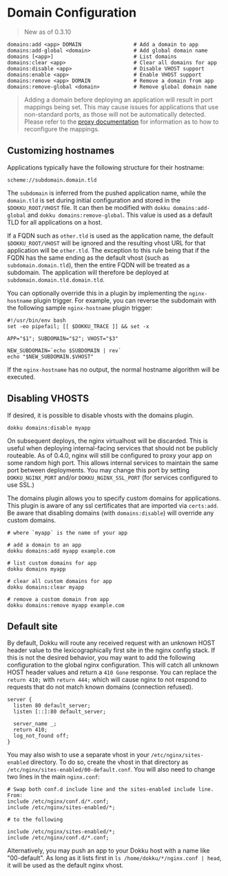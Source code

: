 # Domain Configuration

> New as of 0.3.10

```
domains:add <app> DOMAIN                 # Add a domain to app
domains:add-global <domain>              # Add global domain name
domains [<app>]                          # List domains
domains:clear <app>                      # Clear all domains for app
domains:disable <app>                    # Disable VHOST support
domains:enable <app>                     # Enable VHOST support
domains:remove <app> DOMAIN              # Remove a domain from app
domains:remove-global <domain>           # Remove global domain name
```

> Adding a domain before deploying an application will result in port mappings being set. This may cause issues for applications that use non-standard ports, as those will not be automatically detected. Please refer to the [proxy documentation](/dokku/advanced-usage/proxy-management/) for information as to how to reconfigure the mappings.

## Customizing hostnames

Applications typically have the following structure for their hostname:

```
scheme://subdomain.domain.tld
```

The `subdomain` is inferred from the pushed application name, while the `domain.tld` is set during initial configuration and stored in the `$DOKKU_ROOT/VHOST` file. It can then be modified with `dokku domains:add-global` and `dokku domains:remove-global`. This value is used as a default TLD for all applications on a host.

If a FQDN such as `other.tld` is used as the application name, the default `$DOKKU_ROOT/VHOST` will be ignored and the resulting vhost URL for that application will be `other.tld`. The exception to this rule being that if the FQDN has the same ending as the default vhost (such as `subdomain.domain.tld`), then the entire FQDN will be treated as a subdomain. The application will therefore be deployed at `subdomain.domain.tld.domain.tld`.

You can optionally override this in a plugin by implementing the `nginx-hostname` plugin trigger. For example, you can reverse the subdomain with the following sample `nginx-hostname` plugin trigger:

```shell
#!/usr/bin/env bash
set -eo pipefail; [[ $DOKKU_TRACE ]] && set -x

APP="$1"; SUBDOMAIN="$2"; VHOST="$3"

NEW_SUBDOMAIN=`echo $SUBDOMAIN | rev`
echo "$NEW_SUBDOMAIN.$VHOST"
```

If the `nginx-hostname` has no output, the normal hostname algorithm will be executed.

## Disabling VHOSTS

If desired, it is possible to disable vhosts with the domains plugin.

```shell
dokku domains:disable myapp
```

On subsequent deploys, the nginx virtualhost will be discarded. This is useful when deploying internal-facing services that should not be publicly routeable. As of 0.4.0, nginx will still be configured to proxy your app on some random high port. This allows internal services to maintain the same port between deployments. You may change this port by setting `DOKKU_NGINX_PORT` and/or `DOKKU_NGINX_SSL_PORT` (for services configured to use SSL.)


The domains plugin allows you to specify custom domains for applications. This plugin is aware of any ssl certificates that are imported via `certs:add`. Be aware that disabling domains (with `domains:disable`) will override any custom domains.

```shell
# where `myapp` is the name of your app

# add a domain to an app
dokku domains:add myapp example.com

# list custom domains for app
dokku domains myapp

# clear all custom domains for app
dokku domains:clear myapp

# remove a custom domain from app
dokku domains:remove myapp example.com
```

## Default site

By default, Dokku will route any received request with an unknown HOST header value to the lexicographically first site in the nginx config stack. If this is not the desired behavior, you may want to add the following configuration to the global nginx configuration. This will catch all unknown HOST header values and return a `410 Gone` response. You can replace the `return 410;` with `return 444;` which will cause nginx to not respond to requests that do not match known domains (connection refused).

```nginx
server {
  listen 80 default_server;
  listen [::]:80 default_server;

  server_name _;
  return 410;
  log_not_found off;
}
```

You may also wish to use a separate vhost in your `/etc/nginx/sites-enabled` directory. To do so, create the vhost in that directory as `/etc/nginx/sites-enabled/00-default.conf`. You will also need to change two lines in the main `nginx.conf`:

```nginx
# Swap both conf.d include line and the sites-enabled include line. From:
include /etc/nginx/conf.d/*.conf;
include /etc/nginx/sites-enabled/*;

# to the following

include /etc/nginx/sites-enabled/*;
include /etc/nginx/conf.d/*.conf;
```

Alternatively, you may push an app to your Dokku host with a name like "00-default". As long as it lists first in `ls /home/dokku/*/nginx.conf | head`, it will be used as the default nginx vhost.

